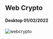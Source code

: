 
## Web Crypto

#### Desktop 01/02/2022
![webcrypto](https://user-images.githubusercontent.com/63369670/152008754-18b9379b-a010-4f04-971a-fb4d8e0fc931.JPG)
